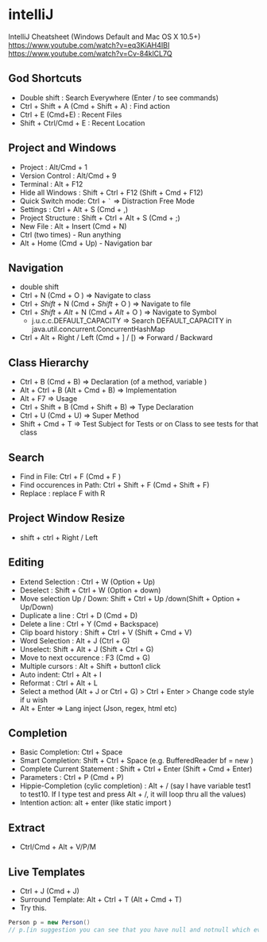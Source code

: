 # intelliJ
IntelliJ Cheatsheet (Windows Default and Mac OS X 10.5+)
https://www.youtube.com/watch?v=eq3KiAH4IBI
https://www.youtube.com/watch?v=Cv-84klCL7Q

## God Shortcuts
* Double shift : Search Everywhere (Enter / to see commands)
* Ctrl + Shift + A (Cmd + Shift + A) : Find action
* Ctrl + E (Cmd+E) : Recent Files
* Shift + Ctrl/Cmd + E : Recent Location

## Project and Windows
* Project : Alt/Cmd + 1 
* Version Control : Alt/Cmd + 9
* Terminal : Alt + F12
* Hide all Windows : Shift + Ctrl + F12 (Shift + Cmd + F12)
* Quick Switch mode: Ctrl + `` ` `` => Distraction Free Mode
* Settings : Ctrl + Alt + S (Cmd + ,)
* Project Structure : Shift + Ctrl + Alt + S (Cmd + ;)
* New File : Alt + Insert (Cmd + N)
* Ctrl (two times) - Run anything
* Alt + Home (Cmd + Up) - Navigation bar

## Navigation
* double shift
* Ctrl + N (Cmd + O ) => Navigate to class
* Ctrl + _*Shift*_ + N (Cmd + _*Shift*_ + O ) => Navigate to file
* Ctrl + _*Shift*_ + _*Alt*_ + N (Cmd + _*Alt*_ + O ) => Navigate to Symbol
  - j.u.c.c.DEFAULT_CAPACITY => Search DEFAULT_CAPACITY in java.util.concurrent.ConcurrentHashMap
* Ctrl + Alt + Right / Left (Cmd + ] / \[) => Forward / Backward

## Class Hierarchy
* Ctrl + B (Cmd + B) =>  Declaration (of a method, variable )
* Alt + Ctrl + B (Alt + Cmd + B) =>  Implementation
* Alt + F7 => Usage
* Ctrl + Shift + B (Cmd + Shift + B) => Type Declaration
* Ctrl + U (Cmd + U) => Super Method
* Shift + Cmd + T => Test Subject for Tests or on Class to see tests for that class


## Search 
* Find in File: Ctrl + F (Cmd + F ) 
* Find occurences in Path: Ctrl + Shift + F (Cmd + Shift + F)
* Replace : replace F with R

## Project Window Resize
* shift + ctrl + Right / Left

## Editing
* Extend Selection : Ctrl + W (Option + Up)
* Deselect : Shift + Ctrl + W (Option + down)
* Move selection Up / Down: Shift + Ctrl + Up /down(Shift + Option + Up/Down)
* Duplicate a line : Ctrl + D (Cmd + D)
* Delete a line : Ctrl + Y (Cmd + Backspace)
* Clip board history : Shift + Ctrl + V (Shift + Cmd + V)
* Word Selection : Alt + J (Ctrl + G)
* Unselect: Shift + Alt + J (Shift + Ctrl + G)
* Move to next occurence : F3 (Cmd + G)
* Multiple cursors : Alt + Shift + button1 click
* Auto indent: Ctrl + Alt + I 
* Reformat : Ctrl + Alt + L
* Select a method (Alt + J or Ctrl + G) > Ctrl + Enter > Change code style if u wish
* Alt + Enter => Lang inject (Json, regex, html etc)

## Completion
* Basic Completion: Ctrl + Space 
* Smart Completion: Shift + Ctrl + Space (e.g. BufferedReader bf = new <Use Smart not Basic>)
* Complete Current Statement : Shift + Ctrl + Enter (Shift + Cmd + Enter) 
* Parameters : Ctrl + P (Cmd + P)
* Hippie-Completion (cylic completion) : Alt + / (say I have variable test1 to test10. If I type test and press Alt + /, it will loop thru all the values)
* Intention action: alt + enter (like static import )

## Extract
* Ctrl/Cmd + Alt + V/P/M
  
 ## Live Templates
 * Ctrl + J (Cmd + J)
 * Surround Template: Alt + Ctrl + T (Alt + Cmd + T)
 * Try this. 
 ```Java
 Person p = new Person()
 // p.[in suggestion you can see that you have null and notnull which evaluates to expression]
 ```
 
